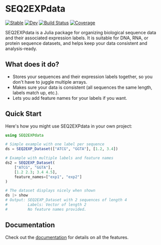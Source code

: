# SEQ2EXPdata

[![Stable](https://img.shields.io/badge/docs-stable-blue.svg)](https://kchu25.github.io/SEQ2EXPdata.jl/stable/)
[![Dev](https://img.shields.io/badge/docs-dev-blue.svg)](https://kchu25.github.io/SEQ2EXPdata.jl/dev/)
[![Build Status](https://github.com/kchu25/SEQ2EXPdata.jl/actions/workflows/CI.yml/badge.svg?branch=main)](https://github.com/kchu25/SEQ2EXPdata.jl/actions/workflows/CI.yml?query=branch%3Amain)
[![Coverage](https://codecov.io/gh/kchu25/SEQ2EXPdata.jl/branch/main/graph/badge.svg)](https://codecov.io/gh/kchu25/SEQ2EXPdata.jl)

SEQ2EXPdata is a Julia package for organizing biological sequence data and their associated expression labels. It is suitable for DNA, RNA, or protein sequence datasets, and helps keep your data consistent and analysis-ready.

## What does it do?

- Stores your sequences and their expression labels together, so you don't have to juggle multiple arrays.
- Makes sure your data is consistent (all sequences the same length, labels match up, etc.).
- Lets you add feature names for your labels if you want.

## Quick Start

Here's how you might use SEQ2EXPdata in your own project:

```julia
using SEQ2EXPdata

# Simple example with one label per sequence
ds = SEQ2EXP_Dataset(["ATCG", "GGTA"], [1.2, 3.4])

# Example with multiple labels and feature names
ds2 = SEQ2EXP_Dataset(
    ["ATCG", "GGTA"],
    [1.2 2.3; 3.4 4.5],
    feature_names=["exp1", "exp2"]
)

# The dataset displays nicely when shown
ds |> show
# Output: SEQ2EXP_Dataset with 2 sequences of length 4
#         Labels: Vector of length 2
#         No feature names provided.
```

## Documentation

Check out the [documentation](https://kchu25.github.io/SEQ2EXPdata.jl/dev/) for details on all the features.


